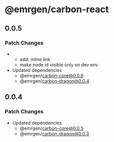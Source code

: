 # @emrgen/carbon-react

## 0.0.5

### Patch Changes

- - add: inline link
  - make node id visible only on dev env
- Updated dependencies
  - @emrgen/carbon-core@0.0.6
  - @emrgen/carbon-dragon@0.0.4

## 0.0.4

### Patch Changes

- Updated dependencies
  - @emrgen/carbon-core@0.0.5
  - @emrgen/carbon-dragon@0.0.3
